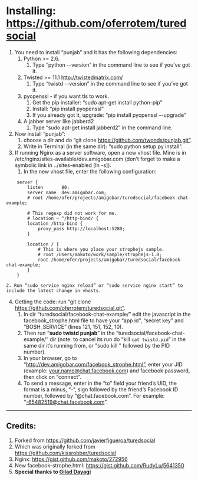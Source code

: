 Installing: https://github.com/oferrotem/turedsocial
=====================================================

1. You need to install “punjab” and it has the following dependencies:  
    1. Python >= 2.6.  
        1. Type “python --version” in the command line to see if you’ve got it.  
    2. Twisted >= 11.1 http://twistedmatrix.com/  
        1. Type “twistd --version” in the command line to see if you’ve got it.  
    3. pyopenssl - if you want tls to work.  
        1. Get the pip installer: “sudo apt-get install python-pip”  
        2. Install: “pip install pyopenssl”  
        3. If you already got it, upgrade: “pip install pyopenssl --upgrade”  
    4. A jabber server like jabberd2  
        1. Type “sudo apt-get install jabberd2” in the command line.  
2. Now install “punjab”:  
    1. choose a dir and do “git clone https://github.com/twonds/punjab.git”.  
    2. Write in Terminal (in the same dir): “sudo python setup.py install”.  
3. If running Nginx as a server software, open a new vhost file. Mine is in /etc/nginx/sites-available/dev.amigobar.com (don’t forget to make a symbolic link in ../sites-enabled [ln -s]).  
    1. In the new vhost file, enter the following configuration:  
```
    server {
        listen       80;
        server_name  dev.amigobar.com;
        # root /home/ofer/projects/amigobar/turedsocial/facebook-chat-example;

        # This regexp did not work for me.
        # location ~ ^/http-bind/ {
        location /http-bind {
            proxy_pass http://localhost:5280;
        }

        location / {
            # This is where you place your strophejs sample.
            # root /Users/makoto/work/sample/strophejs-1.0;
            root /home/ofer/projects/amigobar/turedsocial/facebook-chat-example;
        }
    }
```
    2. Run “sudo service nginx reload” or “sudo service nginx start” to include the latest change in vhosts.  
4. Getting the code: run “git clone https://github.com/oferrotem/turedsocial.git”.  
    1. In dir “turedsocial/facebook-chat-example/” edit the javascript in the facebook_strophe.html file to have your “app id”, “secret key” and “BOSH_SERVICE” (lines 121, 151, 152, 10).  
    2. Then run “**sudo twistd punjab**” in the “turedsocial/facebook-chat-example/” dir (note: to cancel its run do “kill `cat twistd.pid`” in the same dir it’s running from, or "sudo kill " followed by the PID number).
    3. In your browser, go to “http://dev.amigobar.com/facebook_strophe.html”, enter your JID (example: your.name@chat.facebook.com) and facebook password, then click on “connect”.  
    4. To send a message, enter in the “to” field your friend’s UID, the format is a minus, “-”, sign followed by the friend’s Facebook ID number, followed by  “@chat.facebook.com”. For example: “-65482519@chat.facebook.com”.  

-----------------------------------------------------------------------------
Credits:
---------
1. Forked from https://github.com/javierfigueroa/turedsocial
2. Which was originally forked from https://github.com/kissrobber/turedsocial
3. Nginx: https://gist.github.com/makoto/272956  
4. New facebook-strophe.html: https://gist.github.com/RudyLu/5641350  
5. **Special thanks to [Gilad Dayagi](https://github.com/giladaya)**  
